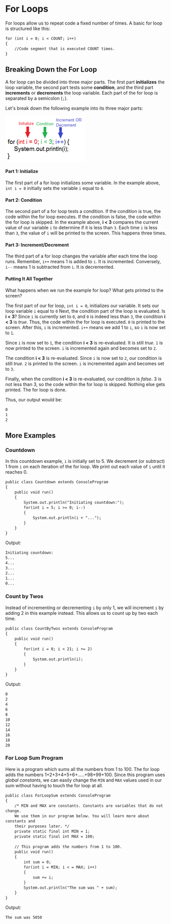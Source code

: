 # For Loops

For loops allow us to repeat code a fixed number of times. A basic for loop is structured like this:

```
for (int i = 0; i < COUNT; i++) 
{
    //Code segment that is executed COUNT times.
}
```

## Breaking Down the For Loop

A for loop can be divided into three major parts. The first part **initializes** the loop variable, the second part tests some **condition**, and the third part **increments** or **decrements** the loop variable. Each part of the for loop is separated by a semicolon (`;`). 

Let's break down the following example into its three major parts:

![CodeHS](../static/basicJava/breaking_down_a_for_loop.png "CodeHS")


#### Part 1: Initialize

The first part of a for loop initializes some variable. In the example above, `int i = 0` initially sets the variable `i` equal to `0`.

#### Part 2: Condition

The second part of a for loop tests a condition. If the condition is true, the code within the for loop executes. If the condition is false, the code within the for loop is skipped. In the example above, 
**i < 3** compares the current value of our variable `i` to determine if it is less than `3`. Each time `i` is less than `3`, the value of `i` will be printed to the screen. This happens three times.

#### Part 3: Increment/Decrement

The third part of a for loop changes the variable after each time the loop runs. Remember, `i++` means 1 is added to `i`. It is incremented. Conversely, `i--` means 1 is subtracted from `i`. It is decremented.

#### Putting It All Together

What happens when we run the example for loop? What gets printed to the screen? 

The first part of our for loop, `int i = 0`, initializes our variable. It sets our loop variable `i` equal to `0` Next, the condition part of the loop is evaluated. Is **i < 3**? Since `i` is currently set to `0`, and `0` is indeed less than `3`, the condition **i < 3** is *true*. Thus, the code within the for loop is executed. `0` is printed to the screen. After this, `i` is incremented. `i++` means we add 1 to `i`, so `i` is now set to `1`.

Since `i` is now set to `1`, the condition **i < 3** is re-evaluated. It is still *true*. `1` is now printed to the screen. `i` is incremented again and becomes set to `2`.

The condition **i < 3** is re-evaluated. Since `i` is now set to `2`, our condition is still *true*. `2` is printed to the screen. `i` is incremented again and becomes set to `3`.

Finally, when the condition **i < 3** is re-evaluated, our condition is *false*. 3 is not less than 3, so the code within the for loop is skipped. Nothing else gets printed. The for loop is done.

Thus, our output would be:

```
0
1
2
```

## More Examples

### Countdown

In this countdown example, `i` is initially set to 5. We decrement (or subtract) 1 from `i` on each iteration of the for loop. We print out each value of `i` until it reaches 0.

```
public class Countdown extends ConsoleProgram
{
    public void run()
    {
        System.out.println("Initiating countdown:");
        for(int i = 5; i >= 0; i--)
        {
            System.out.println(i + "...");
        }
    }
}
```
Output:
```
Initiating countdown:
5...
4...
3...
2...
1...
0...
```

### Count by Twos

Instead of incrementing or decrementing `i` by only 1, we will increment `i` by adding 2 in this example instead. This allows us to count up by two each time.

```
public class CountByTwos extends ConsoleProgram
{
    public void run()
    {
        for(int i = 0; i < 21; i += 2)
        {
        	System.out.println(i);
        }
    }
}
```
Output:
```
0
2
4
6
8
10
12
14
16
18
20
```

### For Loop Sum Program

Here is a program which sums all the numbers from 1 to 100. The for loop adds the numbers 1+2+3+4+5+6+.....+98+99+100. Since this program uses *global constant*s, we can easily change the `MIN` and `MAX` values used in our sum without having to touch the for loop at all.

```
public class ForLoopSum extends ConsoleProgram
{
    /* MIN and MAX are constants. Constants are variables that do not change.
    We use them in our program below. You will learn more about constants and 
    their purposes later. */
    private static final int MIN = 1;
    private static final int MAX = 100;

    // This program adds the numbers from 1 to 100.
    public void run()
    {
    	int sum = 0;
    	for(int i = MIN; i < = MAX; i++)
    	{
    		sum += i;
    	}
    	System.out.println("The sum was " + sum);
    }
}
```
Output:
```
The sum was 5050
```





